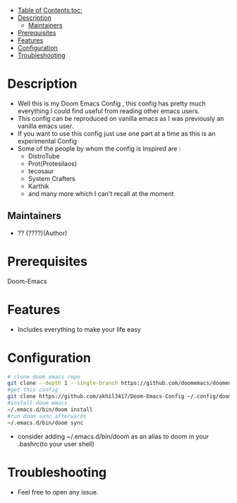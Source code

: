 - [Table of Contents:toc:](#table-contentstoc)
- [Description](#description)
  - [Maintainers](#maintainers)
- [Prerequisites](#prerequisites)
- [Features](#features)
- [Configuration](#configuration)
- [Troubleshooting](#troubleshooting)


<a id="table-contentstoc"></a>

<a id="description"></a>

# Description

-   Well this is my Doom Emacs Config , this config has pretty much everything I could find useful from reading other emacs users.
-   This config can be reproduced on vanilla emacs as I was previously an vanilla emacs user.
-   If you want to use this config just use one part at a time as this is an experimental Config
-   Some of the people by whom the config is Inspired are :
    -   DistroTube
    -   Prot(Protesilaos)
    -   tecosaur
    -   System Crafters
    -   Karthik
    -   and many more which I can't recall at the moment


<a id="maintainers"></a>

## Maintainers

-   ?? (????)(Author)


<a id="prerequisites"></a>

# Prerequisites

Doom-Emacs


<a id="features"></a>

# Features

-   Includes everything to make your life easy


<a id="configuration"></a>

# Configuration

```bash
# clone doom emacs repo
git clone --depth 1 --single-branch https://github.com/doomemacs/doomemacs ~/.emacs.d/
#get this config
git clone https://github.com/akhil3417/Doom-Emacs-Config ~/.config/doom/
#install doom emacs
~/.emacs.d/bin/doom install
#run doom sync afterwards
~/.emacs.d/bin/doom sync
```

-   consider adding ~/.emacs.d/bin/doom as an alias to doom in your .bashrc(to your user shell)


<a id="troubleshooting"></a>

# Troubleshooting

-   Feel free to open any issue.
